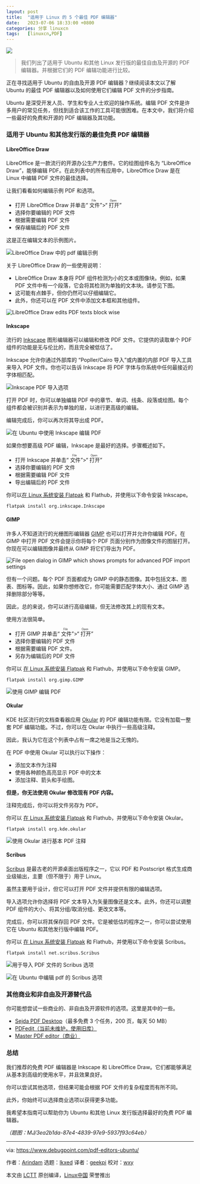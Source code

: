```yaml
---
layout: post
title:	"适用于 Linux 的 5 个最佳 PDF 编辑器"
date:	2023-07-06 18:33:00 +0800 
categories:	分享 linuxcn 
tags:	[linuxcn,PDF]
---
```



![](/Asserts/Images//attachment/album/202307/06/183239nz7t4ab2zb690a9a.jpg)



> 
> 我们列出了适用于 Ubuntu 和其他 Linux 发行版的最佳自由及开源的 PDF 编辑器。并根据它们的 PDF 编辑功能进行比较。
> 
> 
> 


正在寻找适用于 Ubuntu 的自由及开源 PDF 编辑器？继续阅读本文以了解 Ubuntu 的最佳 PDF 编辑器以及如何使用它们编辑 PDF 文件的分步指南。


Ubuntu 是深受开发人员、学生和专业人士欢迎的操作系统。编辑 PDF 文件是许多用户的常见任务，但找到适合该工作的工具可能很困难。在本文中，我们将介绍一些最好的免费和开源的 PDF 编辑器及其功能。


### 适用于 Ubuntu 和其他发行版的最佳免费 PDF 编辑器


#### LibreOffice Draw


LibreOffice 是一款流行的开源办公生产力套件。它的绘图组件名为 “LibreOffice Draw”，能够编辑 PDF。在此列表中的所有应用中，LibreOffice Draw 是在 Linux 中编辑 PDF 文件的最佳选择。


让我们看看如何编辑示例 PDF 和选项。


* 打开 LibreOffice Draw 并单击“<ruby> 文件 <rt>  File </rt></ruby>”>“<ruby> 打开 <rt>  Open </rt></ruby>”
* 选择你要编辑的 PDF 文件
* 根据需要编辑 PDF 文件
* 保存编辑后的 PDF 文件


这是正在编辑文本的示例图片。


![LibreOffice Draw 中的 pdf 编辑示例](/Asserts/Images//attachment/album/202307/06/183516u4ns9s7xk026947t.jpg)


关于 LibreOffice Draw 的一些使用说明：


* LibreOffice Draw 本身将 PDF 组件检测为小的文本或图像块。例如，如果 PDF 文件中有一个段落，它会将其检测为单独的文本块。请参见下图。
* 这可能有点棘手，但你仍然可以仔细编辑它。
* 此外，你还可以在 PDF 文件中添加文本框和其他组件。


![LibreOffice Draw edits PDF texts block wise](/Asserts/Images//attachment/album/202307/06/183538ebls6azbzzaw21t5.jpg)


#### Inkscape


流行的 [Inkscape](https://inkscape.org/) 图形编辑器可以编辑和修改 PDF 文件。它提供的读取单个 PDF 组件的功能是无与伦比的，而且完全被低估了。


Inkscape 允许你通过外部库的 “Popller/Cairo 导入”或内置的内部 PDF 导入工具来导入 PDF 文件。你也可以告诉 Inkscape 将 PDF 字体与你系统中任何最接近的字体相匹配。


![Inkscape PDF 导入选项](/Asserts/Images//attachment/album/202307/06/183548bjpkkttjkxpepjxx.jpg)


打开 PDF 时，你可以单独编辑 PDF 中的章节、单词、线条、段落或绘图。每个组件都会被识别并表示为单独的层，以进行更高级的编辑。


编辑完成后，你可以再次将其导出成 PDF。


![在 Ubuntu 中使用 Inkscape 编辑 PDF](/Asserts/Images//attachment/album/202307/06/183559kldvk0lralddttt7.jpg)


如果你想要高级 PDF 编辑，Inkscape 是最好的选择。步骤概述如下。


* 打开 Inkscape 并单击“<ruby> 文件 <rt>  File </rt></ruby>”>“<ruby> 打开 <rt>  Open </rt></ruby>”
* 选择你要编辑的 PDF 文件
* 根据需要编辑 PDF 文件
* 导出编辑后的 PDF 文件


你可以[在 Linux 系统安装 Flatpak](https://www.debugpoint.com/how-to-install-flatpak-apps-ubuntu-linux/) 和 Flathub，并使用以下命令安装 Inkscape。



```
flatpak install org.inkscape.Inkscape

```

#### GIMP


许多人不知道流行的光栅图形编辑器 [GIMP](https://www.gimp.org/) 也可以打开并允许你编辑 PDF。在 GIMP 中打开 PDF 文件会提示你将每个 PDF 页面分别作为图像文件的图层打开。你现在可以编辑图像并最终从 GIMP 将它们导出为 PDF。


![File open dialog in GIMP which shows prompts for advanced PDF import settings](/Asserts/Images//attachment/album/202307/06/183623unneakhswt6hhkar.jpg)


但有一个问题。每个 PDF 页面都成为 GIMP 中的静态图像。其中包括文本、图表、图标等。因此，如果你想修改它，你可能需要匹配字体大小、通过 GIMP 选择删除部分等等。


因此，总的来说，你可以进行高级编辑，但无法修改其上的现有文本。


使用方法很简单。


* 打开 GIMP 并单击“<ruby> 文件 <rt>  File </rt></ruby>”>“<ruby> 打开 <rt>  Open </rt></ruby>”
* 选择你要编辑的 PDF 文件
* 根据需要编辑 PDF 文件。
* 另存为编辑后的 PDF 文件


你可以 [在 Linux 系统安装 Flatpak](https://www.debugpoint.com/how-to-install-flatpak-apps-ubuntu-linux/) 和 Flathub，并使用以下命令安装 GIMP。



```
flatpak install org.gimp.GIMP

```

![使用 GIMP 编辑 PDF](/Asserts/Images//attachment/album/202307/06/183641x510obvdttn8nspc.jpg)


#### Okular


KDE 社区流行的文档查看器应用 [Okular](https://okular.kde.org/) 的 PDF 编辑功能有限。它没有加载一整套 PDF 编辑功能。不过，你可以在 Okular 中执行一些高级注释。


因此，我认为它在这个列表中占有一席之地是当之无愧的。


在 PDF 中使用 Okular 可以执行以下操作：


* 添加文本作为注释
* 使用各种颜色高亮显示 PDF 中的文本
* 添加注释、箭头和手绘图。


**但是，你无法使用 Okular 修改现有 PDF 内容。**


注释完成后，你可以将文件另存为 PDF。


你可以 [在 Linux 系统安装 Flatpak](https://www.debugpoint.com/how-to-install-flatpak-apps-ubuntu-linux/) 和 Flathub，并使用以下命令安装 Okular。



```
flatpak install org.kde.okular

```

![使用 Okular 进行基本 PDF 注释](/Asserts/Images//attachment/album/202307/06/183652v9u7i61x391mkiak.jpg)


#### Scribus


[Scribus](http://www.scribus.net/) 是最古老的开源桌面出版程序之一，它以 PDF 和 Postscript 格式生成商业级输出，主要（但不限于）用于 Linux。


虽然主要用于设计，但它可以打开 PDF 文件并提供有限的编辑选项。


导入选项允许你选择将 PDF 文本导入为矢量图像还是文本。此外，你还可以调整 PDF 组件的大小、将其分组/取消分组、更改文本等。


完成后，你可以将其保存回 PDF 文件。它是被低估的程序之一，你可以尝试使用它在 Ubuntu 和其他发行版中编辑 PDF。


你可以 [在 Linux 系统安装 Flatpak](https://www.debugpoint.com/how-to-install-flatpak-apps-ubuntu-linux/) 和 Flathub，并使用以下命令安装 Scribus。



```
flatpak install net.scribus.Scribus

```

![用于导入 PDF 文件的 Scribus 选项](/Asserts/Images//attachment/album/202307/06/183700fq6pnx58nn9ifm48.jpg)


![在 Ubuntu 中编辑 pdf 的 Scribus 选项](/Asserts/Images//attachment/album/202307/06/183708s01yukllzcommzll.jpg)


### 其他商业和非自由及开源替代品


你可能想尝试一些商业的、非自由及开源软件的选项。这里是其中的一些。


* [Sejda PDF Desktop](https://www.sejda.com/desktop)（最多免费 3 个任务，200 页，每天 50 MB）
* [PDFedit（当前未维护，使用旧库）](https://sourceforge.net/projects/pdfedit/)
* [Master PDF editor（商业）](https://code-industry.net/masterpdfeditor/)


### 总结


我们推荐的免费 PDF 编辑器是 Inkscape 和 LibreOffice Draw。它们都能够满足从基本到高级的使用水平，并且效果良好。


你可以尝试其他选项，但结果可能会根据 PDF 文件的复杂程度而有所不同。


此外，你始终可以选择商业选项以获得更多功能。


我希望本指南可以帮助你为 Ubuntu 和其他 Linux 发行版选择最好的免费 PDF 编辑器。


*（题图：MJ/3ea2b1da-87e4-4839-97e9-5937f93c64eb）*




---


via: <https://www.debugpoint.com/pdf-editors-ubuntu/>


作者：[Arindam](https://www.debugpoint.com/author/admin1/) 选题：[lkxed](https://github.com/lkxed/) 译者：[geekpi](https://github.com/geekpi) 校对：[wxy](https://github.com/wxy)


本文由 [LCTT](https://github.com/LCTT/TranslateProject) 原创编译，[Linux中国](https://linux.cn/) 荣誉推出
